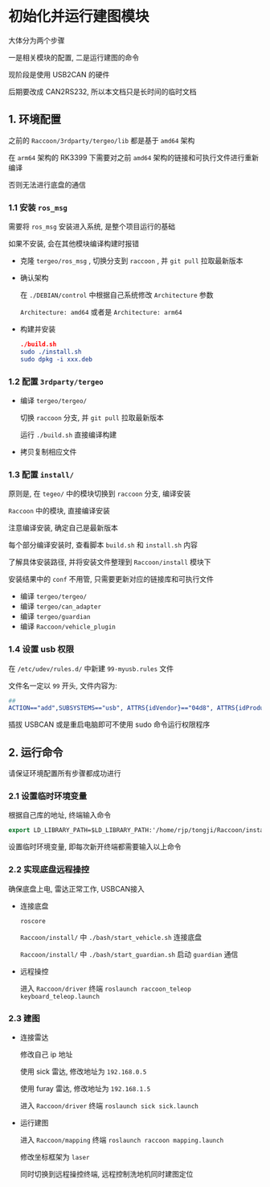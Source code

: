 # 初始化并运行建图模块

大体分为两个步骤

一是相关模块的配置, 二是运行建图的命令

现阶段是使用 USB2CAN 的硬件

后期要改成 CAN2RS232, 所以本文档只是长时间的临时文档



## 1. 环境配置

之前的 `Raccoon/3rdparty/tergeo/lib` 都是基于 `amd64` 架构

在 `arm64` 架构的 RK3399 下需要对之前 `amd64` 架构的链接和可执行文件进行重新编译

否则无法进行底盘的通信

### 1.1 安装 `ros_msg` 

需要将 `ros_msg` 安装进入系统, 是整个项目运行的基础

如果不安装, 会在其他模块编译构建时报错

- 克隆 `tergeo/ros_msg` , 切换分支到 `raccoon` , 并 `git pull` 拉取最新版本

- 确认架构

  在 `./DEBIAN/control` 中根据自己系统修改 `Architecture` 参数

   `Architecture: amd64` 或者是 `Architecture: arm64`  

- 构建并安装

  ```cmake
  ./build.sh
  sudo ./install.sh
  sudo dpkg -i xxx.deb
  ```

### 1.2 配置 `3rdparty/tergeo`  

- 编译 `tergeo/tergeo/` 

  切换 `raccoon` 分支, 并 `git pull` 拉取最新版本

  运行 `./build.sh` 直接编译构建

- 拷贝复制相应文件

### 1.3 配置 `install/` 

原则是, 在 `tegeo/` 中的模块切换到 `raccoon` 分支, 编译安装

 `Raccoon` 中的模块, 直接编译安装

注意编译安装, 确定自己是最新版本

每个部分编译安装时, 查看脚本 `build.sh` 和 `install.sh` 内容

了解具体安装路径, 并将安装文件整理到 `Raccoon/install` 模块下

安装结果中的 `conf` 不用管, 只需要更新对应的链接库和可执行文件

- 编译 `tergeo/tergeo/` 
- 编译 `tergeo/can_adapter` 
- 编译 `tergeo/guardian` 
- 编译 `Raccoon/vehicle_plugin` 

### 1.4 设置 usb 权限

在 `/etc/udev/rules.d/` 中新建 `99-myusb.rules` 文件

文件名一定以 `99` 开头, 文件内容为:

```cmake
##
ACTION=="add",SUBSYSTEMS=="usb", ATTRS{idVendor}=="04d8", ATTRS{idProduct}=="0053", GROUP="users", MODE="0777"
```

插拔 USBCAN 或是重启电脑即可不使用 sudo 命令运行权限程序



## 2. 运行命令

请保证环境配置所有步骤都成功进行

### 2.1 设置临时环境变量

根据自己库的地址, 终端输入命令

```cmake
export LD_LIBRARY_PATH=$LD_LIBRARY_PATH:'/home/rjp/tongji/Raccoon/install/lib':'/home/rjp/tongji/Raccoon/install/plugin/canbus'
```

设置临时环境变量, 即每次新开终端都需要输入以上命令

### 2.2 实现底盘远程操控

确保底盘上电, 雷达正常工作, USBCAN接入

- 连接底盘

  `roscore` 

  `Raccoon/install/` 中 `./bash/start_vehicle.sh` 连接底盘

  `Raccoon/install/` 中 `./bash/start_guardian.sh` 启动 `guardian` 通信

- 远程操控

  进入 `Raccoon/driver` 终端 `roslaunch raccoon_teleop keyboard_teleop.launch`   

### 2.3 建图

- 连接雷达

  修改自己 ip 地址

  使用 sick 雷达, 修改地址为 `192.168.0.5` 

  使用 furay 雷达, 修改地址为 `192.168.1.5` 

  进入 `Raccoon/driver` 终端 `roslaunch sick sick.launch ` 

- 运行建图

  进入 `Raccoon/mapping` 终端 `roslaunch raccoon mapping.launch` 

  修改坐标框架为 `laser` 

  同时切换到远程操控终端, 远程控制洗地机同时建图定位